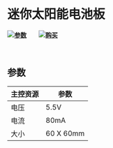 # 迷你太阳能电池板



 ![](http://heltec.cn/icon/list.png)**[参数](#参数)**&nbsp;&nbsp;&nbsp;&nbsp;&nbsp;&nbsp; ![](http://heltec.cn/icon/shop.png)**[购买](https://item.taobao.com/item.htm?spm=2013.1.20141003.6.28981cfbKC6Rsd&scm=1007.10011.70203.100200300000001&id=574174520428&pvid=6b7c1ed5-9c25-4166-9515-b044d220458a)**&nbsp;&nbsp;&nbsp;&nbsp;&nbsp;&nbsp; 

&nbsp;



## 参数



| 主控资源 | 参数      |
| -------- | --------- |
| 电压     | 5.5V      |
| 电流     | 80mA      |
| 大小     | 60 X 60mm |

